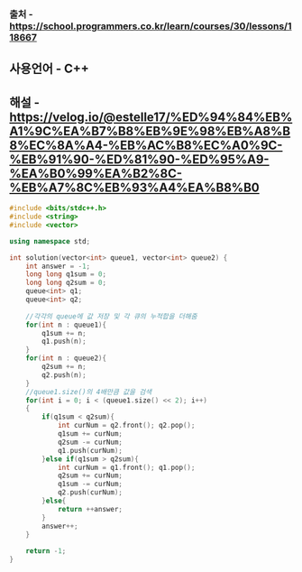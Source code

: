 ### 출처 - https://school.programmers.co.kr/learn/courses/30/lessons/118667
## 사용언어 - C++
## 해설 - https://velog.io/@estelle17/%ED%94%84%EB%A1%9C%EA%B7%B8%EB%9E%98%EB%A8%B8%EC%8A%A4-%EB%AC%B8%EC%A0%9C-%EB%91%90-%ED%81%90-%ED%95%A9-%EA%B0%99%EA%B2%8C-%EB%A7%8C%EB%93%A4%EA%B8%B0

```cpp
#include <bits/stdc++.h>
#include <string>
#include <vector>

using namespace std;

int solution(vector<int> queue1, vector<int> queue2) {
    int answer = -1;
    long long q1sum = 0;
    long long q2sum = 0;
    queue<int> q1;
    queue<int> q2;
    
    //각각의 queue에 값 저장 및 각 큐의 누적합을 더해줌
    for(int n : queue1){
        q1sum += n;
        q1.push(n);
    }
    for(int n : queue2){
        q2sum += n;
        q2.push(n);
    }
    //queue1.size()의 4배만큼 값을 검색
    for(int i = 0; i < (queue1.size() << 2); i++)
    {
        if(q1sum < q2sum){
            int curNum = q2.front(); q2.pop();
            q1sum += curNum;
            q2sum -= curNum;
            q1.push(curNum);
        }else if(q1sum > q2sum){
            int curNum = q1.front(); q1.pop();
            q2sum += curNum;
            q1sum -= curNum;
            q2.push(curNum);
        }else{
            return ++answer;
        }
        answer++;
    }
    
    return -1;
}
```
